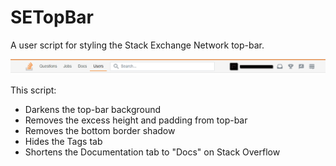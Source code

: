 # SETopBar
A user script for styling the Stack Exchange Network top-bar.

![SO Top-Bar Screenshot][1]

This script:
* Darkens the top-bar background
* Removes the excess height and padding from top-bar
* Removes the bottom border shadow
* Hides the Tags tab
* Shortens the Documentation tab to "Docs" on Stack Overflow

[1]:https://github.com/tziporaziegler/SETopBar/blob/master/so-top-bar-screenshot.png
